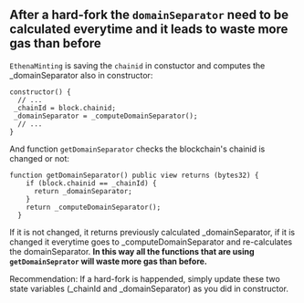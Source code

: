 ## After a hard-fork the `domainSeparator` need to be calculated everytime and it leads to waste more gas than before
`EthenaMinting` is saving the `chainid` in constuctor and computes the _domainSeparator also in constructor:
```solidity
constructor() {
  // ...
 _chainId = block.chainid;
 _domainSeparator = _computeDomainSeparator();
  // ...
}
```

And function `getDomainSeparator` checks the blockchain's chainid is changed or not:
```solidity
function getDomainSeparator() public view returns (bytes32) {
    if (block.chainid == _chainId) {
      return _domainSeparator;
    }
    return _computeDomainSeparator();
  }
```
If it is not changed, it returns previously calculated _domainSeparator, if it is changed it everytime goes to _computeDomainSeparator and re-calculates the domainSeparator. 
**In this way all the functions that are using `getDomainSeprator` will waste more gas than before.**

Recommendation: If a hard-fork is happended, simply update these two state variables (_chainId and _domainSeparator) as you did in constructor.

